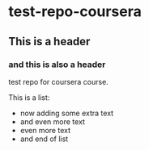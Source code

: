 test-repo-coursera
==================

## This is a header
### and this is also a header

test repo for coursera course.

This is a list:
* now adding some extra text
* and even more text
* even more text
* and end of list